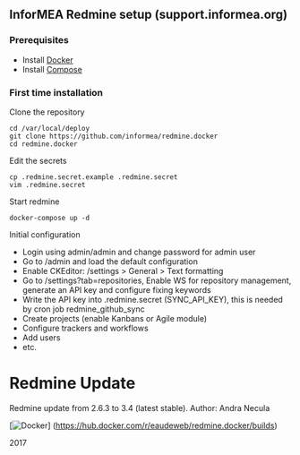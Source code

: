 ## InforMEA Redmine setup (support.informea.org)


### Prerequisites

- Install [Docker](https://docs.docker.com/installation/)
- Install [Compose](https://docs.docker.com/compose/install/)

### First time installation

Clone the repository

    cd /var/local/deploy
    git clone https://github.com/informea/redmine.docker
    cd redmine.docker


Edit the secrets

    cp .redmine.secret.example .redmine.secret
    vim .redmine.secret


Start redmine

    docker-compose up -d


Initial configuration

- Login using admin/admin and change password for admin user
- Go to /admin and load the default configuration
- Enable CKEditor: /settings > General > Text formatting
- Go to /settings?tab=repositories, Enable WS for repository management, generate an API key and configure fixing keywords
- Write the API key into .redmine.secret (SYNC_API_KEY), this is needed by cron job redmine_github_sync
- Create projects (enable Kanbans or Agile module)
- Configure trackers and workflows
- Add users
- etc.

Redmine Update
============


Redmine update from 2.6.3 to 3.4 (latest stable). Author: Andra Necula

[![Docker]( https://dockerbuildbadges.quelltext.eu/status.svg?organization=aneculab&repository=redmine.docker)]
(https://hub.docker.com/r/eaudeweb/redmine.docker/builds)

2017
